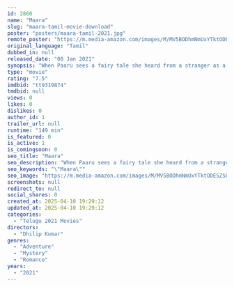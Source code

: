```yaml
---
id: 2860
name: "Maara"
slug: "maara-tamil-movie-download"
poster: "posters/maara-tamil-2021.jpg"
remote_poster: "https://m.media-amazon.com/images/M/MV5BODhmNmUxYTktODE5ZS00YmUyLWEzYjktYTE2ZTcwODBiNjI3XkEyXkFqcGc@._V1_SX300.jpg"
original_language: "Tamil"
dubbed_in: null
released_date: "08 Jan 2021"
synopsis: "When Paaru sees a fairy tale she heard from a stranger as a child painted across the walls of a coastal town, she goes in search of the man who painted it - Maara."
type: "movie"
rating: "7.5"
imdbid: "tt9319874"
tmdbid: null
views: 0
likes: 0
dislikes: 0
author_id: 1
trailer_url: null
runtime: "149 min"
is_featured: 0
is_active: 1
is_comingsoon: 0
seo_title: "Maara"
seo_description: "When Paaru sees a fairy tale she heard from a stranger as a child painted across the walls of a coastal town, she goes in search of the man who painted it - Maara."
seo_keywords: "\"Maara\""
seo_image: "https://m.media-amazon.com/images/M/MV5BODhmNmUxYTktODE5ZS00YmUyLWEzYjktYTE2ZTcwODBiNjI3XkEyXkFqcGc@._V1_SX300.jpg"
screenshots: null
redirect_to: null
social_shares: 0
created_at: 2025-04-10 19:29:12
updated_at: 2025-04-10 19:29:12
categories:
  - "Telugu 2021 Movies"
directors:
  - "Dhilip Kumar"
genres:
  - "Adventure"
  - "Mystery"
  - "Romance"
years:
  - "2021"
---
```

